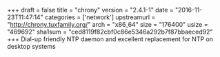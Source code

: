 +++
draft = false
title = "chrony"
version = "2.4.1-1"
date = "2016-11-23T11:47:14"
categories = ['network']
upstreamurl = "http://chrony.tuxfamily.org/"
arch = "x86_64"
size = "176400"
usize = "469692"
sha1sum = "ced8119f82cbf0c86e5346a292b7f87bbaeced92"
+++
Dial-up friendly NTP daemon and excellent replacement for NTP on desktop systems